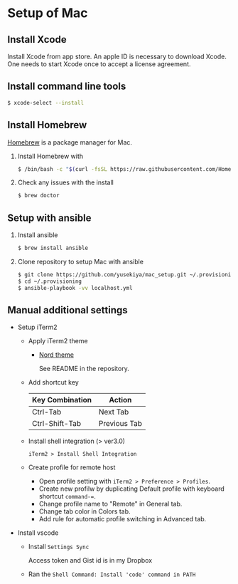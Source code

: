 # Setup of Mac

## Install Xcode

Install Xcode from app store.
An apple ID is necessary to download Xcode.
One needs to start Xcode once to accept a license agreement.


## Install command line tools

``` bash
$ xcode-select --install
```


## Install Homebrew

[Homebrew][homebrew] is a package manager for Mac.

1. Install Homebrew with

   ``` bash
   $ /bin/bash -c "$(curl -fsSL https://raw.githubusercontent.com/Homebrew/install/master/install.sh)"
   ```

2. Check any issues with the install

   ``` bash
   $ brew doctor
   ```

## Setup with ansible

1. Install ansible

   ``` bash
   $ brew install ansible
   ```

2. Clone repository to setup Mac with ansible

   ``` bash
   $ git clone https://github.com/yusekiya/mac_setup.git ~/.provisioning
   $ cd ~/.provisioning
   $ ansible-playbook -vv localhost.yml
   ```


## Manual additional settings

- Setup iTerm2

    - Apply iTerm2 theme

        - [Nord theme][nord]

          See README in the repository.

    - Add shortcut key

      | Key Combination  | Action           |
      |------------------|------------------|
      | Ctrl-Tab         | Next Tab         |
      | Ctrl-Shift-Tab   | Previous Tab     |


    - Install shell integration (> ver3.0)

      `iTerm2 > Install Shell Integration`

    - Create profile for remote host

        - Open profile setting with `iTerm2 > Preference > Profiles`.
        - Create new profilw by duplicating Default profile with keyboard shortcut `command-=`.
        - Change profile name to "Remote" in General tab.
        - Change tab color in Colors tab.
        - Add rule for automatic profile switching in Advanced tab.


- Install vscode

    - Install `Settings Sync`

      Access token and Gist id is in my Dropbox

    - Ran the `Shell Command: Install 'code' command in PATH`



[homebrew]: http://brew.sh/
[nord]: https://github.com/arcticicestudio/nord-iterm2
